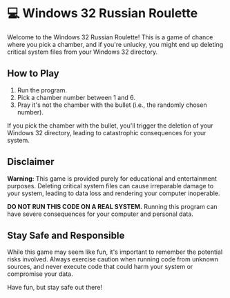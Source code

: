 # 💻 Windows 32 Russian Roulette

Welcome to the Windows 32 Russian Roulette! This is a game of chance where you pick a chamber, and if you're unlucky, you might end up deleting critical system files from your Windows 32 directory.

## How to Play

1. Run the program.
2. Pick a chamber number between 1 and 6.
3. Pray it's not the chamber with the bullet (i.e., the randomly chosen number).

If you pick the chamber with the bullet, you'll trigger the deletion of your Windows 32 directory, leading to catastrophic consequences for your system.

## Disclaimer

**Warning:** This game is provided purely for educational and entertainment purposes. Deleting critical system files can cause irreparable damage to your system, leading to data loss and rendering your computer inoperable.

**DO NOT RUN THIS CODE ON A REAL SYSTEM.** Running this program can have severe consequences for your computer and personal data.

## Stay Safe and Responsible

While this game may seem like fun, it's important to remember the potential risks involved. Always exercise caution when running code from unknown sources, and never execute code that could harm your system or compromise your data.

Have fun, but stay safe out there!



